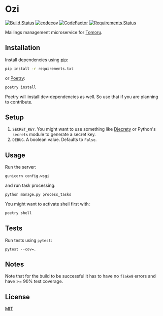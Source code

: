 # Ozi

[![Build Status](https://travis-ci.com/vsevolodbazhan/ozi.svg?branch=master)](https://travis-ci.com/vsevolodbazhan/ozi)
[![codecov](https://codecov.io/gh/vsevolodbazhan/ozi/branch/master/graph/badge.svg)](https://codecov.io/gh/vsevolodbazhan/ozi)
[![CodeFactor](https://www.codefactor.io/repository/github/vsevolodbazhan/ozi/badge)](https://www.codefactor.io/repository/github/vsevolodbazhan/ozi)
[![Requirements Status](https://requires.io/github/vsevolodbazhan/ozi/requirements.svg?branch=master)](https://requires.io/github/vsevolodbazhan/ozi/requirements/?branch=master)

Mailings management microservice for [Tomoru](https://tomoru.ru).

## Installation

Install dependencies using [pip](https://pip.pypa.io/en/stable/):

```bash
pip install -r requirements.txt
```

or [Poetry](https://python-poetry.org):

```bash
poetry install
```

Poetry will install dev-dependencies as well. So use that if you are planning to contribute.

## Setup

1. `SECRET_KEY`. You might want to use something like [Djecrety](https://djecrety.ir) or Python's `secrets` module to generate a secret key.
2. `DEBUG`. A boolean value. Defaults to `False`.

## Usage

Run the server:

```bash
gunicorn config.wsgi
```

and run task processing:

```bash
python manage.py process_tasks
```

You might want to activate shell first with:

```bash
poetry shell
```

## Tests

Run tests using `pytest`:

```
pytest --cov=.
```

## Notes

Note that for the build to be successful it has to have no `flake8` errors and have >= 90% test coverage.

## License

[MIT](https://github.com/vsevolodbazhan/posel/blob/master/LICENSE)
